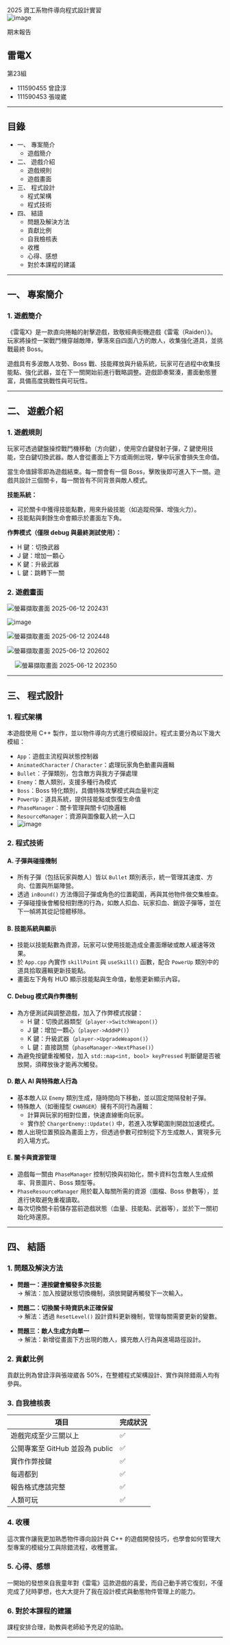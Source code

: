 2025 資工系物件導向程式設計實習  
![image](https://hackmd.io/_uploads/r1QkgIO7ee.png)

期末報告  

## 雷電X  

第23組  
- 111590455 曾詮淳  
- 111590453 張竣崴  

---

## 目錄

- 一、 專案簡介  
  - 遊戲簡介  
- 二、 遊戲介紹  
  - 遊戲規則  
  - 遊戲畫面  
- 三、 程式設計  
  - 程式架構  
  - 程式技術  
- 四、 結語  
  - 問題及解決方法  
  - 貢獻比例  
  - 自我檢核表  
  - 收穫  
  - 心得、感想  
  - 對於本課程的建議  

---

## 一、 專案簡介

### 1. 遊戲簡介

《雷電X》是一款直向捲軸的射擊遊戲，致敬經典街機遊戲《雷電（Raiden）》。  
玩家將操控一架戰鬥機穿越敵陣，擊落來自四面八方的敵人，收集強化道具，並挑戰最終 Boss。  

遊戲具有多波敵人攻勢、Boss 戰、技能釋放與升級系統，玩家可在過程中收集技能點、強化武器，並在下一關開始前進行戰略調整。遊戲節奏緊湊，畫面動態豐富，具備高度挑戰性與可玩性。

---

## 二、 遊戲介紹

### 1. 遊戲規則

玩家可透過鍵盤操控戰鬥機移動（方向鍵），使用空白鍵發射子彈，Z 鍵使用技能，空白鍵切換武器。敵人會從畫面上下方或兩側出現，擊中玩家會損失生命值。

當生命值歸零即為遊戲結束。每一關會有一個 Boss，擊敗後即可進入下一關。遊戲共設計三個關卡，每一關皆有不同背景與敵人模式。

**技能系統：**
- 可於關卡中獲得技能點數，用來升級技能（如追蹤飛彈、增強火力）。
- 技能點與剩餘生命會顯示於畫面左下角。

**作弊模式（僅限 debug 與最終測試使用）：**
- H 鍵：切換武器
- J 鍵：增加一顆心
- K 鍵：升級武器
- L 鍵：跳轉下一關

### 2. 遊戲畫面

![螢幕擷取畫面 2025-06-12 202431](https://hackmd.io/_uploads/r1MwxI_Qxg.png)
 
 ![image](https://hackmd.io/_uploads/BJWSlUOmxx.png)


![螢幕擷取畫面 2025-06-12 202448](https://hackmd.io/_uploads/SkEYgLOQxe.png)

 
 ![螢幕擷取畫面 2025-06-12 202602](https://hackmd.io/_uploads/r1qFxI_mex.png)

 
 
![螢幕擷取畫面 2025-06-12 202350](https://hackmd.io/_uploads/Sy6KlLOQll.png)


---

## 三、 程式設計

### 1. 程式架構

本遊戲使用 C++ 製作，並以物件導向方式進行模組設計。程式主要分為以下幾大模組：

- `App`：遊戲主流程與狀態控制器  
- `AnimatedCharacter` / `Character`：處理玩家角色動畫與邏輯  
- `Bullet`：子彈類別，包含敵方與我方子彈處理  
- `Enemy`：敵人類別，支援多種行為模式  
- `Boss`：Boss 特化類別，具備特殊攻擊模式與血量判定  
- `PowerUp`：道具系統，提供技能點或恢復生命值  
- `PhaseManager`：關卡管理與關卡切換邏輯  
- `ResourceManager`：資源與圖像載入統一入口  
- ![image](https://hackmd.io/_uploads/S1iGgmWElg.png)


### 2. 程式技術

#### A. 子彈與碰撞機制

- 所有子彈（包括玩家與敵人）皆以 `Bullet` 類別表示，統一管理其速度、方向、位置與所屬陣營。  
- 透過 `inBound()` 方法傳回子彈或角色的位置範圍，再與其他物件做交集檢查。  
- 子彈碰撞後會觸發相對應的行為，如敵人扣血、玩家扣血、銷毀子彈等，並在下一幀將其從記憶體移除。

#### B. 技能系統與顯示

- 技能以技能點數為資源，玩家可以使用技能造成全畫面爆破或敵人緩速等效果。  
- 於 `App.cpp` 內實作 `skillPoint` 與 `useSkill()` 函數，配合 `PowerUp` 類別中的道具拾取邏輯更新技能點。  
- 畫面左下角有 HUD 顯示技能點與生命值，動態更新顯示內容。

#### C. Debug 模式與作弊機制

- 為方便測試與調整遊戲，加入了作弊模式按鍵：
  - H 鍵：切換武器類型（`player->SwitchWeapon()`）  
  - J 鍵：增加一顆心（`player->AddHP()`）  
  - K 鍵：升級武器（`player->UpgradeWeapon()`）  
  - L 鍵：直接跳關（`phaseManager->NextPhase()`）  
- 為避免按鍵重複觸發，加入 `std::map<int, bool> keyPressed` 判斷鍵是否被放開，須釋放後才能再次觸發。

#### D. 敵人 AI 與特殊敵人行為

- 基本敵人以 `Enemy` 類別生成，隨時間向下移動，並以固定間隔發射子彈。  
- 特殊敵人（如衝撞型 `CHARGER`）擁有不同行為邏輯：
  - 計算與玩家的相對位置，快速直線衝向玩家。  
  - 實作於 `ChargerEnemy::Update()` 中，若進入攻擊範圍則開啟加速模式。  
- 敵人出現位置預設為畫面上方，但透過參數可控制從下方生成敵人，實現多元的入場方式。

#### E. 關卡與資源管理

- 遊戲每一關由 `PhaseManager` 控制切換與初始化，關卡資料包含敵人生成頻率、背景圖片、Boss 類型等。  
- `PhaseResourceManager` 用於載入每關所需的資源（圖檔、Boss 參數等），並進行快取避免重複讀取。  
- 每次切換關卡前儲存當前遊戲狀態（血量、技能點、武器等），並於下一關初始化時還原。

---

## 四、 結語

### 1. 問題及解決方法

- **問題一：連按鍵會觸發多次技能**  
  → 解法：加入按鍵狀態切換機制，須放開鍵再觸發下一次輸入。  

- **問題二：切換關卡時資訊未正確保留**  
  → 解法：透過 `ResetLevel()` 設計資料更新機制，管理每關需要更新的變數。  

- **問題三：敵人生成方向單一**  
  → 解法：新增從畫面下方出現的敵人，擴充敵人行為與進場路徑設計。

### 2. 貢獻比例

貢獻比例為曾詮淳與張竣崴各 50%，在整體程式架構設計、實作與除錯兩人均有參與。

### 3. 自我檢核表

| 項目 | 完成狀況 |
|------|----------|
| 遊戲完成至少三關以上 | ✅ |
| 公開專案至 GitHub 並設為 public | ✅ |
| 實作作弊按鍵 | ✅ |
| 每週都到 | ✅ |
| 報告格式應該完整 | ✅ |
| 人類可玩 | ✅ |

### 4. 收穫

這次實作讓我更加熟悉物件導向設計與 C++ 的遊戲開發技巧，也學會如何管理大型專案的模組分工與除錯流程，收穫豐富。

### 5. 心得、感想

一開始的發想來自我童年對《雷電》這款遊戲的喜愛，而自己動手將它復刻，不僅完成了兒時夢想，也大大提升了我在設計模式與動態物件管理上的能力。

### 6. 對於本課程的建議

課程安排合理，助教與老師給予充足的協助。

---
